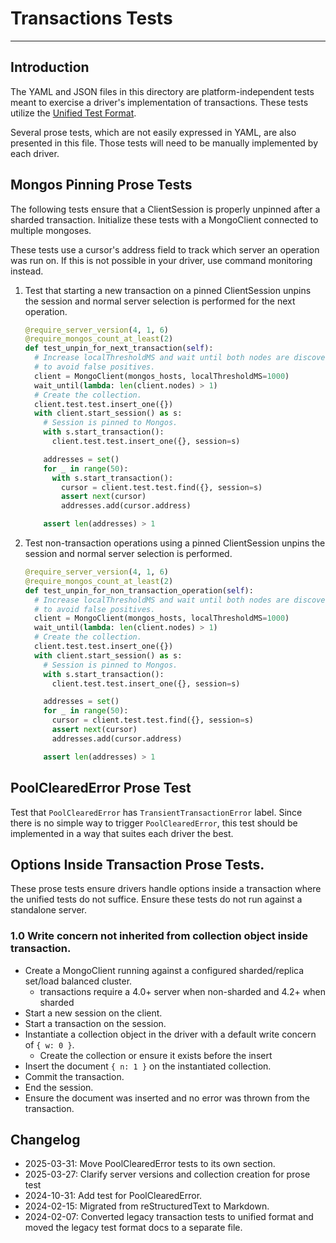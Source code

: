 # Transactions Tests

______________________________________________________________________

## Introduction

The YAML and JSON files in this directory are platform-independent tests meant to exercise a driver's implementation of
transactions. These tests utilize the [Unified Test Format](../../unified-test-format/unified-test-format.md).

Several prose tests, which are not easily expressed in YAML, are also presented in this file. Those tests will need to
be manually implemented by each driver.

## Mongos Pinning Prose Tests

The following tests ensure that a ClientSession is properly unpinned after a sharded transaction. Initialize these tests
with a MongoClient connected to multiple mongoses.

These tests use a cursor's address field to track which server an operation was run on. If this is not possible in your
driver, use command monitoring instead.

1. Test that starting a new transaction on a pinned ClientSession unpins the session and normal server selection is
    performed for the next operation.

    ```python
    @require_server_version(4, 1, 6)
    @require_mongos_count_at_least(2)
    def test_unpin_for_next_transaction(self):
      # Increase localThresholdMS and wait until both nodes are discovered
      # to avoid false positives.
      client = MongoClient(mongos_hosts, localThresholdMS=1000)
      wait_until(lambda: len(client.nodes) > 1)
      # Create the collection.
      client.test.test.insert_one({})
      with client.start_session() as s:
        # Session is pinned to Mongos.
        with s.start_transaction():
          client.test.test.insert_one({}, session=s)

        addresses = set()
        for _ in range(50):
          with s.start_transaction():
            cursor = client.test.test.find({}, session=s)
            assert next(cursor)
            addresses.add(cursor.address)

        assert len(addresses) > 1
    ```

2. Test non-transaction operations using a pinned ClientSession unpins the session and normal server selection is
    performed.

    ```python
    @require_server_version(4, 1, 6)
    @require_mongos_count_at_least(2)
    def test_unpin_for_non_transaction_operation(self):
      # Increase localThresholdMS and wait until both nodes are discovered
      # to avoid false positives.
      client = MongoClient(mongos_hosts, localThresholdMS=1000)
      wait_until(lambda: len(client.nodes) > 1)
      # Create the collection.
      client.test.test.insert_one({})
      with client.start_session() as s:
        # Session is pinned to Mongos.
        with s.start_transaction():
          client.test.test.insert_one({}, session=s)

        addresses = set()
        for _ in range(50):
          cursor = client.test.test.find({}, session=s)
          assert next(cursor)
          addresses.add(cursor.address)

        assert len(addresses) > 1
    ```

## PoolClearedError Prose Test

Test that `PoolClearedError` has `TransientTransactionError` label. Since there is no simple way to trigger
`PoolClearedError`, this test should be implemented in a way that suites each driver the best.

## Options Inside Transaction Prose Tests.

These prose tests ensure drivers handle options inside a transaction where the unified tests do not suffice. Ensure
these tests do not run against a standalone server.

### 1.0 Write concern not inherited from collection object inside transaction.

- Create a MongoClient running against a configured sharded/replica set/load balanced cluster.
    - transactions require a 4.0+ server when non-sharded and 4.2+ when sharded
- Start a new session on the client.
- Start a transaction on the session.
- Instantiate a collection object in the driver with a default write concern of `{ w: 0 }`.
    - Create the collection or ensure it exists before the insert
- Insert the document `{ n: 1 }` on the instantiated collection.
- Commit the transaction.
- End the session.
- Ensure the document was inserted and no error was thrown from the transaction.

## Changelog

- 2025-03-31: Move PoolClearedError tests to its own section.
- 2025-03-27: Clarify server versions and collection creation for prose test
- 2024-10-31: Add test for PoolClearedError.
- 2024-02-15: Migrated from reStructuredText to Markdown.
- 2024-02-07: Converted legacy transaction tests to unified format and moved the legacy test format docs to a separate
    file.
